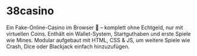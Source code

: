 # 38casino
Ein Fake-Online-Casino im Browser 🎰 – komplett ohne Echtgeld, nur mit virtuellen Coins. Enthält ein Wallet-System, Startguthaben und erste Spiele wie Mines. Modular aufgebaut mit HTML, CSS &amp; JS, um weitere Spiele wie Crash, Dice oder Blackjack einfach hinzuzufügen.

